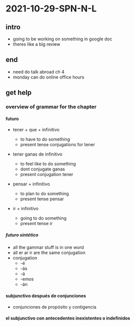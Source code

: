 # 2021-10-29-SPN-N-L
## intro
- going to be working on something in google doc
- theres like a big review

## end
- need do talk abroad ch 4 
- monday can do online office hours

## get help <!-- COULDN'T, SHE FUCKING ENDED THE CALL WITHOUT WARNING-->
### overview of grammar for the chapter
#### futuro

- tener + que + infinitivo
  - to have to do something
  - present tense conjugations for tener

- tener ganas de infinitivo
  - to feel like to do something
  - dont conjugate ganas
  - present conjugation tener

- pensar + infinitivo
  - to plan to do something
  - present tense pensar

- ir + infinitivo 
  - going to do something
  - present tense ir



##### futuro sintético
- all the gammar stuff is in one word 
- all er ar ir are the same conjugation
- conjugation
  - -é
  - -ás
  - -á
  - -emos
  - -án




#### subjunctivo después de conjunciones

- conjunciones de propósito y contigencia


















#### el subjunctivo con antecedentes inexistentes o indefinidos






